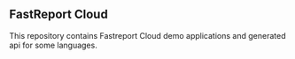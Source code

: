 ## FastReport Cloud

This repository contains Fastreport Cloud demo applications and generated api for some languages.